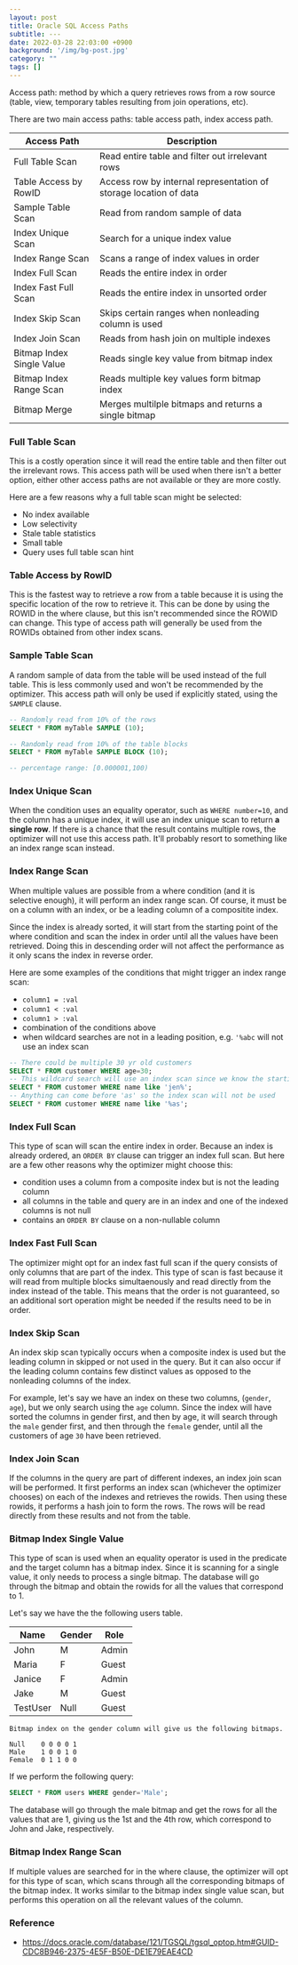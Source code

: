 ```yaml
---
layout: post
title: Oracle SQL Access Paths
subtitle: ---
date: 2022-03-28 22:03:00 +0900
background: '/img/bg-post.jpg'
category: ""
tags: []
---
```


Access path: method by which a query retrieves rows from a row source (table, view, temporary tables resulting from join operations, etc). 

There are two main access paths: table access path, index access path. 

| Access Path | Description |
| --- | --- |
| Full Table Scan | Read entire table and filter out irrelevant rows |
| Table Access by RowID | Access row by internal representation of storage location of data | 
| Sample Table Scan | Read from random sample of data |
| Index Unique Scan | Search for a unique index value |
| Index Range Scan | Scans a range of index values in order |
| Index Full Scan | Reads the entire index in order |
| Index Fast Full Scan | Reads the entire index in unsorted order |
| Index Skip Scan | Skips certain ranges when nonleading column is used |
| Index Join Scan | Reads from hash join on multiple indexes |
| Bitmap Index Single Value | Reads single key value from bitmap index |
| Bitmap Index Range Scan | Reads multiple key values form bitmap index |
| Bitmap Merge | Merges multilple bitmaps and returns a single bitmap |

### Full Table Scan
This is a costly operation since it will read the entire table and then filter out the irrelevant rows. This access path will be used when there isn't a better option, either other access paths are not available or they are more costly. 

Here are a few reasons why a full table scan might be selected:
* No index available
* Low selectivity 
* Stale table statistics
* Small table
* Query uses full table scan hint

### Table Access by RowID
This is the fastest way to retrieve a row from a table because it is using the specific location of the row to retrieve it. This can be done by using the ROWID in the where clause, but this isn't recommended since the ROWID can change. This type of access path will generally be used from the ROWIDs obtained from other index scans. 

### Sample Table Scan
A random sample of data from the table will be used instead of the full table. This is less commonly used and won't be recommended by the optimizer. This access path will only be used if explicitly stated, using the `SAMPLE` clause. 

```sql
-- Randomly read from 10% of the rows
SELECT * FROM myTable SAMPLE (10);

-- Randomly read from 10% of the table blocks
SELECT * FROM myTable SAMPLE BLOCK (10);

-- percentage range: [0.000001,100)
```

### Index Unique Scan
When the condition uses an equality operator, such as `WHERE number=10`, and the column has a unique index, it will use an index unique scan to return **a single row**. If there is a chance that the result contains multiple rows, the optimizer will not use this access path. It'll probably resort to something like an index range scan instead.

### Index Range Scan
When multiple values are possible from a where condition (and it is selective enough), it will perform an index range scan. Of course, it must be on a column with an index, or be a leading column of a compositite index. 

Since the index is already sorted, it will start from the starting point of the where condition and scan the index in order until all the values have been retrieved. Doing this in descending order will not affect the performance as it only scans the index in reverse order. 

Here are some examples of the conditions that might trigger an index range scan:

* `column1 = :val`
* `column1 < :val`
* `column1 > :val`
* combination of the conditions above
* when wildcard searches are not in a leading position, e.g. `'%abc` will not use an index scan

```sql
-- There could be multiple 30 yr old customers
SELECT * FROM customer WHERE age=30;
-- This wildcard search will use an index scan since we know the starting point in the index
SELECT * FROM customer WHERE name like 'jen%';
-- Anything can come before 'as' so the index scan will not be used
SELECT * FROM customer WHERE name like '%as';
```

### Index Full Scan
This type of scan will scan the entire index in order. Because an index is already ordered, an `ORDER BY` clause can trigger an index full scan. But here are a few other reasons why the optimizer might choose this:

* condition uses a column from a composite index but is not the leading column
* all columns in the table and query are in an index and one of the indexed columns is not null
* contains an `ORDER BY` clause on a non-nullable column

### Index Fast Full Scan
The optimizer might opt for an index fast full scan if the query consists of only columns that are part of the index. This type of scan is fast because it will read from multiple blocks simultaenously and read directly from the index instead of the table. This means that the order is not guaranteed, so an additional sort operation might be needed if the results need to be in order. 


### Index Skip Scan
An index skip scan typically occurs when a composite index is used but the leading column in skipped or not used in the query. But it can also occur if the leading column contains few distinct values as opposed to the nonleading columns of the index. 

For example, let's say we have an index on these two columns, (`gender`, `age`), but we only search using the `age` column. Since the index will have sorted the columns in gender first, and then by age, it will search through the `male` gender first, and then through the `female` gender, until all the customers of age `30` have been retrieved. 

### Index Join Scan
If the columns in the query are part of different indexes, an index join scan will be performed. It first performs an index scan (whichever the optimizer chooses) on each of the indexes and retrieves the rowids. Then using these rowids, it performs a hash join to form the rows. The rows will be read directly from these results and not from the table. 

### Bitmap Index Single Value
This type of scan is used when an equality operator is used in the predicate and the target column has a bitmap index. Since it is scanning for a single value, it only needs to process a single bitmap. The database will go through the bitmap and obtain the rowids for all the values that correspond to 1. 

Let's say we have the the following users table. 

| Name | Gender | Role |
| --- | --- | --- | 
| John | M | Admin |
| Maria | F | Guest |
| Janice | F | Admin |
| Jake | M | Guest |
| TestUser | Null | Guest |

```
Bitmap index on the gender column will give us the following bitmaps. 

Null    0 0 0 0 1
Male    1 0 0 1 0
Female  0 1 1 0 0
```

If we perform the following query:
```sql
SELECT * FROM users WHERE gender='Male';
```

The database will go through the male bitmap and get the rows for all the values that are 1, giving us the 1st and the 4th row, which correspond to John and Jake, respectively.

### Bitmap Index Range Scan
If multiple values are searched for in the where clause, the optimizer will opt for this type of scan, which scans through all the corresponding bitmaps of the bitmap index. It works similar to the bitmap index single value scan, but performs this operation on all the relevant values of the column.



### Reference
* https://docs.oracle.com/database/121/TGSQL/tgsql_optop.htm#GUID-CDC8B946-2375-4E5F-B50E-DE1E79EAE4CD
